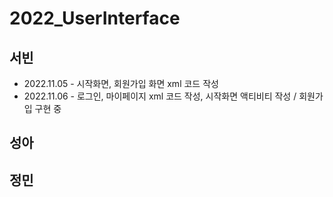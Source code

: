 ﻿# 2022_UserInterface


## 서빈
- 2022.11.05 - 시작화면, 회원가입 화면 xml 코드 작성
- 2022.11.06 - 로그인, 마이페이지 xml 코드 작성, 시작화면 액티비티 작성 / 회원가입 구현 중



## 성아

## 정민
